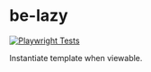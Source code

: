# be-lazy

[![Playwright Tests](https://github.com/bahrus/be-lazy/actions/workflows/CI.yml/badge.svg?branch=baseline)](https://github.com/bahrus/be-lazy/actions/workflows/CI.yml)

Instantiate template when viewable.